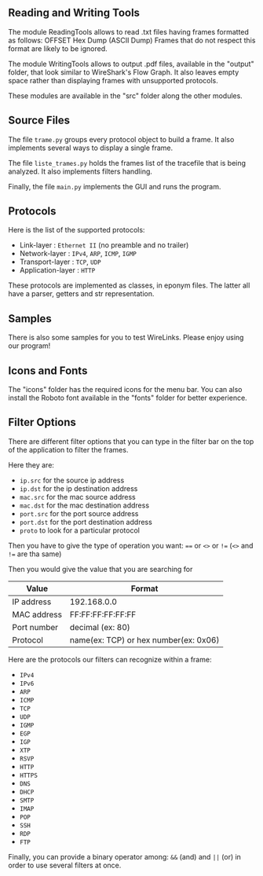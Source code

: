 Reading and Writing Tools
---

The module ReadingTools allows to read .txt files having frames formatted as follows:
	OFFSET   Hex Dump   (ASCII Dump)
Frames that do not respect this format are likely to be ignored.

The module WritingTools allows to output .pdf files, available in the "output" folder, that look similar to WireShark's Flow Graph. It also leaves empty space rather than displaying frames with unsupported protocols.

These modules are available in the "src" folder along the other modules.


Source Files
---

The file `trame.py` groups every protocol object to build a frame. It also implements several ways to display a single frame.

The file `liste_trames.py` holds the frames list of the tracefile that is being analyzed. It also implements filters handling.

Finally, the file `main.py` implements the GUI and runs the program.


Protocols
---

Here is the list of the supported protocols:
- Link-layer : `Ethernet II` (no preamble and no trailer)
- Network-layer : `IPv4`, `ARP`, `ICMP`, `IGMP`
- Transport-layer : `TCP`, `UDP`
- Application-layer : `HTTP`

These protocols are implemented as classes, in eponym files. The latter all have a parser, getters and str representation.


Samples
---

There is also some samples for you to test WireLinks. Please enjoy using our program!


Icons and Fonts
---

The "icons" folder has the required icons for the menu bar. You can also install the Roboto font available in the "fonts" folder for better experience.


Filter Options
---

There are different filter options that you can type in the filter bar on the top of the application to filter the frames.

Here they are:
- `ip.src` for the source ip address
- `ip.dst` for the ip destination address
- `mac.src` for the mac source address
- `mac.dst` for the mac destination address
- `port.src` for the port source address
- `port.dst` for the port destination address
- `proto` to look for a particular protocol

Then you have to give the type of operation you want: `==` or `<>` or `!=` (`<>` and `!=` are tha same)

Then you would give the value that you are searching for

| Value        | Format					|
| ------------ | -------------------------------------- |
| IP address   | 192.168.0.0				|
| MAC address  | FF:FF:FF:FF:FF:FF			|
| Port number  | decimal (ex: 80)			|
| Protocol     | name(ex: TCP) or hex number(ex: 0x06)	|

Here are the protocols our filters can recognize within a frame:
- `IPv4`
- `IPv6`
- `ARP`
- `ICMP`
- `TCP`
- `UDP`
- `IGMP`
- `EGP`
- `IGP`
- `XTP`
- `RSVP`
- `HTTP`
- `HTTPS`
- `DNS`
- `DHCP`
- `SMTP`
- `IMAP`
- `POP`
- `SSH`
- `RDP`
- `FTP`

Finally, you can provide a binary operator among: `&&` (and) and `||` (or) in order to use several filters at once.
